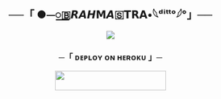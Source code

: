 <h2 align="center">  
      ──「 ●⏤꯭🇧𝙍𝘼𝙃𝗠𝘼🇸𝗧𝗥𝗔•𓆩ᵈⁱᵗᵗᵒ𓆪°‌⁪」──  
  </h2>  

  <p align="center">  
    <img src="https://te.legra.ph/file/4cfe7cf3ffcce4dc41d8c.jpg">  
  </p>  

  <h3 align="center">  
      ─「 ᴅᴇᴩʟᴏʏ ᴏɴ ʜᴇʀᴏᴋᴜ 」─  
  </h3>  

  <p align="center"><a href="https://dashboard.heroku.com/new?template=https://github.com/BRAMHASTRA/BRAMHASTRA BOT"> <img src="https://img.shields.io/badge/Deploy%20On%20Heroku-pink?style=for-the-badge&logo=heroku" width="220" height="38.45"/></a></p>  
